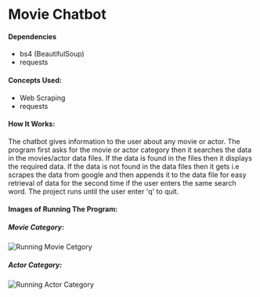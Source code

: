 # Movie Chatbot

#### Dependencies
  - bs4 (BeautifulSoup)
  - requests

#### Concepts Used:
  - Web Scraping
  - requests

#### How It Works:

The chatbot gives information to the user about any movie or actor. The program first asks for the movie or actor category then it searches the data in the movies/actor data files. If the data is found in the files then it displays the required data. If the data is not found in the data files then it gets i.e scrapes the data from google and then appends it to the data file for easy retrieval of data for the second time if the user enters the same search word. The project runs until the user enter 'q' to quit.

#### Images of Running The Program:
##### Movie Category:
![Running Movie Cetgory](https://github.com/adityashai925/Movie-Bot/blob/master/Project-Images/movie-category.png?raw=true)
##### Actor Category:
![Running Actor Category](https://github.com/adityashai925/Movie-Bot/blob/master/Project-Images/actor-category.png?raw=true)

